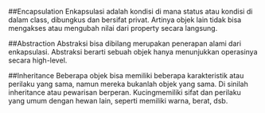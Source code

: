 ##Encapsulation
Enkapsulasi adalah kondisi di mana status atau kondisi di dalam class, dibungkus dan
bersifat privat. Artinya objek lain tidak bisa mengakses atau mengubah nilai
dari property secara langsung.

##Abstraction
Abstraksi bisa dibilang merupakan penerapan alami dari enkapsulasi. Abstraksi berarti
sebuah objek hanya menunjukkan operasinya secara high-level.

##Inheritance
Beberapa objek bisa memiliki beberapa karakteristik atau perilaku yang sama, namun
mereka bukanlah objek yang sama. Di sinilah inheritance atau pewarisan berperan. 
Kucingmemiliki sifat dan perilaku yang umum dengan hewan lain, seperti memiliki warna, berat, dsb.